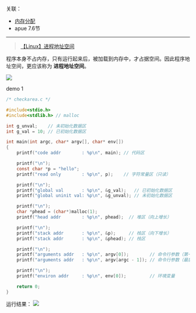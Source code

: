 关联：
- [内存分配](/计算机学习/C语言/内存分配（进程地址空间）)
- apue 7.6节

----------------------------

> [【Linux】进程地址空间](https://blog.csdn.net/weixin_48025315/article/details/125957061)

程序本身不占内存，只有运行起来后，被加载到内存中，才占据空间。因此程序地址空间，更应该称为 __进程地址空间__。

![](/images/进程地址空间.png)

demo 1
```c
/* checkarea.c */

#include<stdio.h>
#include<stdlib.h> // malloc

int g_unval;    // 未初始化数据区
int g_val = 10; // 已初始化数据区

int main(int argc, char* argv[], char* env[])
{
    printf("code addr        : %p\n", main); // 代码区

    printf("\n");
    const char *p = "hello";
    printf("read only        : %p\n", p);    // 字符常量区（只读）

    printf("\n");
    printf("global val       : %p\n", &g_val);   // 已初始化数据区
    printf("global uninit val: %p\n", &g_unval); // 未初始化数据区

    printf("\n");
    char *phead = (char*)malloc(1);
    printf("head addr        : %p\n", phead);  // 堆区（向上增长）

    printf("\n");
    printf("stack addr       : %p\n", &p);     // 栈区（向下增长）
    printf("stack addr       : %p\n", &phead); // 栈区

    printf("\n");
    printf("arguments addr   : %p\n", argv[0]);        // 命令行参数（第一个参数）
    printf("arguments addr   : %p\n", argv[argc - 1]); // 命令行参数（最后一个参数）

    printf("\n");
    printf("environ addr     : %p\n", env[0]);         // 环境变量

    return 0;
}

```

运行结果：
![](/images/进程地址空间01.png)